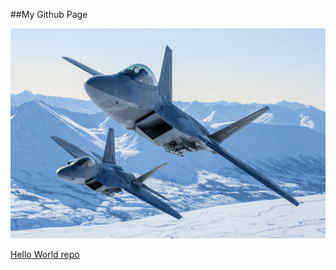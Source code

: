 ##My Github Page

![f-22 Raptors](images/img1.jpg)

[Hello World repo](https://github.com/ethanm21/hello-world)